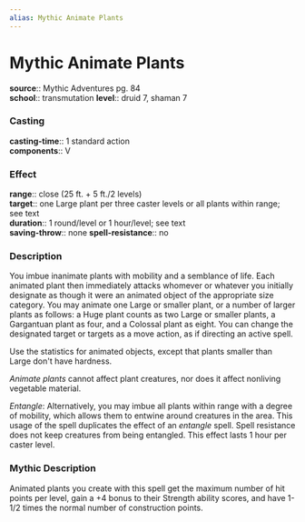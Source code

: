 ```yaml
---
alias: Mythic Animate Plants
---
```


# Mythic Animate Plants

**source**:: Mythic Adventures pg. 84  
**school**:: transmutation
**level**:: druid 7, shaman 7

### Casting 

**casting-time**:: 1 standard action  
**components**:: V

### Effect 

**range**:: close (25 ft. + 5 ft./2 levels)  
**target**:: one Large plant per three caster levels or all plants within range; see text  
**duration**:: 1 round/level or 1 hour/level; see text  
**saving-throw**:: none
**spell-resistance**:: no

### Description 

You imbue inanimate plants with mobility and a semblance of life. Each animated plant then immediately attacks whomever or whatever you initially designate as though it were an animated object of the appropriate size category. You may animate one Large or smaller plant, or a number of larger plants as follows: a Huge plant counts as two Large or smaller plants, a Gargantuan plant as four, and a Colossal plant as eight. You can change the designated target or targets as a move action, as if directing an active spell.  
  
Use the statistics for animated objects, except that plants smaller than Large don't have hardness.  
  
*Animate plants* cannot affect plant creatures, nor does it affect nonliving vegetable material.  
  
*Entangle*: Alternatively, you may imbue all plants within range with a degree of mobility, which allows them to entwine around creatures in the area. This usage of the spell duplicates the effect of an *entangle* spell. Spell resistance does not keep creatures from being entangled. This effect lasts 1 hour per caster level.

### Mythic Description

Animated plants you create with this spell get the maximum number of hit points per level, gain a +4 bonus to their Strength ability scores, and have 1-1/2 times the normal number of construction points.
